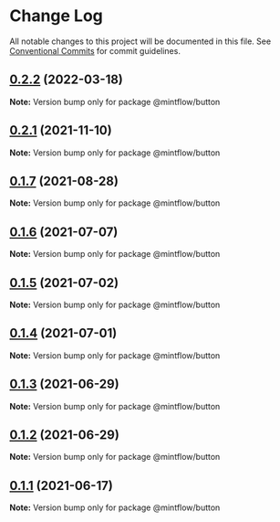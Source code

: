 # Change Log

All notable changes to this project will be documented in this file.
See [Conventional Commits](https://conventionalcommits.org) for commit guidelines.

## [0.2.2](https://github.com/vechai/mintflow/compare/@mintflow/button@0.2.1...@mintflow/button@0.2.2) (2022-03-18)

**Note:** Version bump only for package @mintflow/button





## [0.2.1](https://github.com/vechai/mintflow/compare/@mintflow/button@0.1.7...@mintflow/button@0.2.1) (2021-11-10)

**Note:** Version bump only for package @mintflow/button





## [0.1.7](https://github.com/vechai/mintflow/compare/@mintflow/button@0.1.6...@mintflow/button@0.1.7) (2021-08-28)

**Note:** Version bump only for package @mintflow/button





## [0.1.6](https://github.com/vechai/mintflow/compare/@mintflow/button@0.1.5...@mintflow/button@0.1.6) (2021-07-07)

**Note:** Version bump only for package @mintflow/button





## [0.1.5](https://github.com/vechai/mintflow/compare/@mintflow/button@0.1.4...@mintflow/button@0.1.5) (2021-07-02)

**Note:** Version bump only for package @mintflow/button





## [0.1.4](https://github.com/vechai/mintflow/compare/@mintflow/button@0.1.3...@mintflow/button@0.1.4) (2021-07-01)

**Note:** Version bump only for package @mintflow/button





## [0.1.3](https://github.com/vechai/mintflow/compare/@mintflow/button@0.1.2...@mintflow/button@0.1.3) (2021-06-29)

**Note:** Version bump only for package @mintflow/button





## [0.1.2](https://github.com/vechai/mintflow/compare/@mintflow/button@0.1.1...@mintflow/button@0.1.2) (2021-06-29)

**Note:** Version bump only for package @mintflow/button





## [0.1.1](https://github.com/vechai/mintflow/compare/@mintflow/button@0.1.0...@mintflow/button@0.1.1) (2021-06-17)

**Note:** Version bump only for package @mintflow/button
